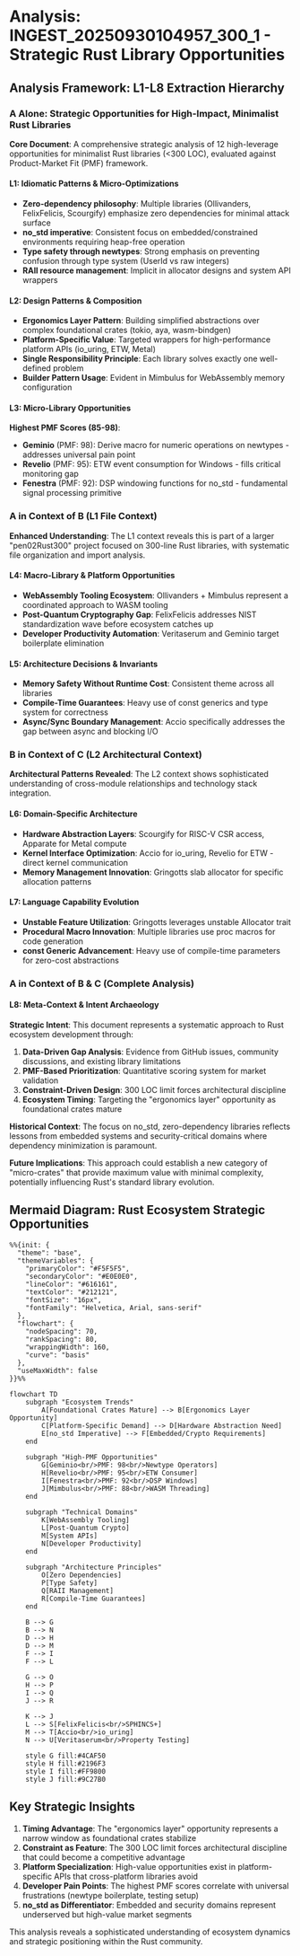 # Analysis: INGEST_20250930104957_300_1 - Strategic Rust Library Opportunities

## Analysis Framework: L1-L8 Extraction Hierarchy

### A Alone: Strategic Opportunities for High-Impact, Minimalist Rust Libraries

**Core Document**: A comprehensive strategic analysis of 12 high-leverage opportunities for minimalist Rust libraries (<300 LOC), evaluated against Product-Market Fit (PMF) framework.

#### L1: Idiomatic Patterns & Micro-Optimizations
- **Zero-dependency philosophy**: Multiple libraries (Ollivanders, FelixFelicis, Scourgify) emphasize zero dependencies for minimal attack surface
- **no_std imperative**: Consistent focus on embedded/constrained environments requiring heap-free operation
- **Type safety through newtypes**: Strong emphasis on preventing confusion through type system (UserId vs raw integers)
- **RAII resource management**: Implicit in allocator designs and system API wrappers

#### L2: Design Patterns & Composition
- **Ergonomics Layer Pattern**: Building simplified abstractions over complex foundational crates (tokio, aya, wasm-bindgen)
- **Platform-Specific Value**: Targeted wrappers for high-performance platform APIs (io_uring, ETW, Metal)
- **Single Responsibility Principle**: Each library solves exactly one well-defined problem
- **Builder Pattern Usage**: Evident in Mimbulus for WebAssembly memory configuration

#### L3: Micro-Library Opportunities
**Highest PMF Scores (85-98)**:
- **Geminio** (PMF: 98): Derive macro for numeric operations on newtypes - addresses universal pain point
- **Revelio** (PMF: 95): ETW event consumption for Windows - fills critical monitoring gap
- **Fenestra** (PMF: 92): DSP windowing functions for no_std - fundamental signal processing primitive

### A in Context of B (L1 File Context)

**Enhanced Understanding**: The L1 context reveals this is part of a larger "pen02Rust300" project focused on 300-line Rust libraries, with systematic file organization and import analysis.

#### L4: Macro-Library & Platform Opportunities
- **WebAssembly Tooling Ecosystem**: Ollivanders + Mimbulus represent a coordinated approach to WASM tooling
- **Post-Quantum Cryptography Gap**: FelixFelicis addresses NIST standardization wave before ecosystem catches up
- **Developer Productivity Automation**: Veritaserum and Geminio target boilerplate elimination

#### L5: Architecture Decisions & Invariants
- **Memory Safety Without Runtime Cost**: Consistent theme across all libraries
- **Compile-Time Guarantees**: Heavy use of const generics and type system for correctness
- **Async/Sync Boundary Management**: Accio specifically addresses the gap between async and blocking I/O

### B in Context of C (L2 Architectural Context)

**Architectural Patterns Revealed**: The L2 context shows sophisticated understanding of cross-module relationships and technology stack integration.

#### L6: Domain-Specific Architecture
- **Hardware Abstraction Layers**: Scourgify for RISC-V CSR access, Apparate for Metal compute
- **Kernel Interface Optimization**: Accio for io_uring, Revelio for ETW - direct kernel communication
- **Memory Management Innovation**: Gringotts slab allocator for specific allocation patterns

#### L7: Language Capability Evolution
- **Unstable Feature Utilization**: Gringotts leverages unstable Allocator trait
- **Procedural Macro Innovation**: Multiple libraries use proc macros for code generation
- **const Generic Advancement**: Heavy use of compile-time parameters for zero-cost abstractions

### A in Context of B & C (Complete Analysis)

#### L8: Meta-Context & Intent Archaeology

**Strategic Intent**: This document represents a systematic approach to Rust ecosystem development through:

1. **Data-Driven Gap Analysis**: Evidence from GitHub issues, community discussions, and existing library limitations
2. **PMF-Based Prioritization**: Quantitative scoring system for market validation
3. **Constraint-Driven Design**: 300 LOC limit forces architectural discipline
4. **Ecosystem Timing**: Targeting the "ergonomics layer" opportunity as foundational crates mature

**Historical Context**: The focus on no_std, zero-dependency libraries reflects lessons from embedded systems and security-critical domains where dependency minimization is paramount.

**Future Implications**: This approach could establish a new category of "micro-crates" that provide maximum value with minimal complexity, potentially influencing Rust's standard library evolution.

## Mermaid Diagram: Rust Ecosystem Strategic Opportunities

```mermaid
%%{init: {
  "theme": "base",
  "themeVariables": {
    "primaryColor": "#F5F5F5",
    "secondaryColor": "#E0E0E0",
    "lineColor": "#616161",
    "textColor": "#212121",
    "fontSize": "16px",
    "fontFamily": "Helvetica, Arial, sans-serif"
  },
  "flowchart": {
    "nodeSpacing": 70,
    "rankSpacing": 80,
    "wrappingWidth": 160,
    "curve": "basis"
  },
  "useMaxWidth": false
}}%%

flowchart TD
    subgraph "Ecosystem Trends"
        A[Foundational Crates Mature] --> B[Ergonomics Layer Opportunity]
        C[Platform-Specific Demand] --> D[Hardware Abstraction Need]
        E[no_std Imperative] --> F[Embedded/Crypto Requirements]
    end
    
    subgraph "High-PMF Opportunities"
        G[Geminio<br/>PMF: 98<br/>Newtype Operators]
        H[Revelio<br/>PMF: 95<br/>ETW Consumer]
        I[Fenestra<br/>PMF: 92<br/>DSP Windows]
        J[Mimbulus<br/>PMF: 88<br/>WASM Threading]
    end
    
    subgraph "Technical Domains"
        K[WebAssembly Tooling]
        L[Post-Quantum Crypto]
        M[System APIs]
        N[Developer Productivity]
    end
    
    subgraph "Architecture Principles"
        O[Zero Dependencies]
        P[Type Safety]
        Q[RAII Management]
        R[Compile-Time Guarantees]
    end
    
    B --> G
    B --> N
    D --> H
    D --> M
    F --> I
    F --> L
    
    G --> O
    H --> P
    I --> Q
    J --> R
    
    K --> J
    L --> S[FelixFelicis<br/>SPHINCS+]
    M --> T[Accio<br/>io_uring]
    N --> U[Veritaserum<br/>Property Testing]
    
    style G fill:#4CAF50
    style H fill:#2196F3
    style I fill:#FF9800
    style J fill:#9C27B0
```

## Key Strategic Insights

1. **Timing Advantage**: The "ergonomics layer" opportunity represents a narrow window as foundational crates stabilize
2. **Constraint as Feature**: The 300 LOC limit forces architectural discipline that could become a competitive advantage
3. **Platform Specialization**: High-value opportunities exist in platform-specific APIs that cross-platform libraries avoid
4. **Developer Pain Points**: The highest PMF scores correlate with universal frustrations (newtype boilerplate, testing setup)
5. **no_std as Differentiator**: Embedded and security domains represent underserved but high-value market segments

This analysis reveals a sophisticated understanding of ecosystem dynamics and strategic positioning within the Rust community.